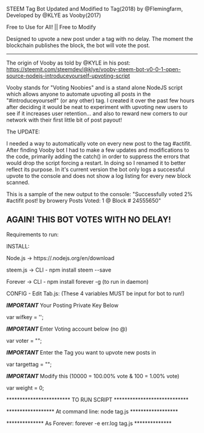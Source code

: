 STEEM Tag Bot
Updated and Modified to Tag(2018) by @Flemingfarm, Developed by @KLYE as Vooby(2017)

Free to Use for All! || Free to Modify

Designed to upvote a new post under a tag with no delay. The moment the blockchain 
publishes the block, the bot will vote the post.

------------------------------------------------------------------------------------------------------------------------------
The origin of Vooby as told by @KYLE in his post: https://steemit.com/steemdev/@klye/vooby-steem-bot-v0-0-1-open-source-nodejs-introduceyourself-upvoting-script

Vooby stands for "Voting Noobies" and is a stand alone NodeJS script which allows anyone to automate upvoting all posts in the
"#introduceyourself" (or any other) tag. I created it over the past few hours after deciding it would be neat to experiment with
upvoting new users to see if it increases user retention... and also to reward new comers to our network with their first little bit of
post payout!

The UPDATE:

I needed a way to automatically vote on every new post to the tag #actifit. After finding Vooby bot I had to make a few updates and modifications to the code, primarily adding the catch() in order to suppress the errors that would drop the script forcing a restart. In doing so I renamed it to better reflect its purpose. In it's current version the bot only logs a
successful upvote to the console and does not show a log listing for every new block scanned. 

This is a sample of the new output to the console: 
"Successfully voted 2% #actifit post! by browery  Posts Voted: 1 @ Block # 24555650"

AGAIN! THIS BOT VOTES WITH NO DELAY! 
------------------------------------------------------------------------------------------------------------------------------

Requirements to run:

INSTALL: 

Node.js ->	https://.nodejs.org/en/download

steem.js -> CLI - npm install steem --save

Forever ->  CLI - npm install forever -g (to run in daemon)

CONFIG - Edit Tab.js:
(These 4 variables MUST be input for bot to run!)

***IMPORTANT*** Your Posting Private Key Below

var wifkey = '';

***IMPORTANT*** Enter Voting account below (no @)

var voter = "";

***IMPORTANT*** Enter the Tag you want to upvote new posts in

var targettag = "";

***IMPORTANT*** Modify this (10000 = 100.00% vote & 100 = 1.00% vote)

var weight = 0;


************************ TO RUN SCRIPT ****************************

****************** At command line:  node tag.js ******************

************** As Forever: forever -e err.log tag.js **************
